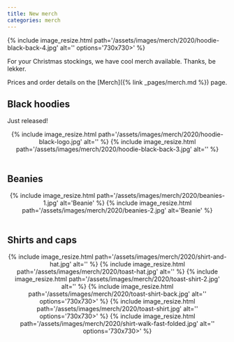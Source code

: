 ```yaml
---
title: New merch
categories: merch
---
```


{% include image_resize.html
    path='/assets/images/merch/2020/hoodie-black-back-4.jpg'
    alt=''
    options='730x730>'
%}


For your Christmas stockings, we have cool merch available. Thanks, be lekker.

Prices and order details on the [Merch]({% link _pages/merch.md %}) page.


## Black hoodies

Just released!

<div align="center">
{% include image_resize.html
    path='/assets/images/merch/2020/hoodie-black-logo.jpg'
    alt=''
%}
{% include image_resize.html
    path='/assets/images/merch/2020/hoodie-black-back-3.jpg'
    alt=''
%}
</div>

<br>

## Beanies

<div align="center">
{% include image_resize.html
    path='/assets/images/merch/2020/beanies-1.jpg'
    alt='Beanie'
%}
{% include image_resize.html
    path='/assets/images/merch/2020/beanies-2.jpg'
    alt='Beanie'
%}
</div>

<br>

## Shirts and caps

<div align="center">
{% include image_resize.html
    path='/assets/images/merch/2020/shirt-and-hat.jpg'
    alt=''
%}
{% include image_resize.html
    path='/assets/images/merch/2020/toast-hat.jpg'
    alt=''
%}
{% include image_resize.html
    path='/assets/images/merch/2020/toast-shirt-2.jpg'
    alt=''
%}
{% include image_resize.html
    path='/assets/images/merch/2020/toast-shirt-back.jpg'
    alt=''
    options='730x730>'
%}
{% include image_resize.html
    path='/assets/images/merch/2020/toast-shirt.jpg'
    alt=''
    options='730x730>'
%}
{% include image_resize.html
    path='/assets/images/merch/2020/shirt-walk-fast-folded.jpg'
    alt=''
    options='730x730>'
%}
</div>

<br>

